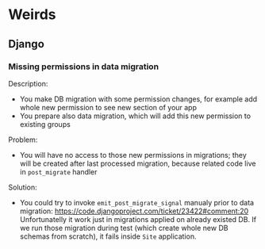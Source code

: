 # Weirds

## Django 

### Missing permissions in data migration

Description:

* You make DB migration with some permission changes, for example add whole new permission to see
  new section of your app
* You prepare also data migration, which will add this new permission to existing groups

Problem:

* You will have no access to those new permissions in migrations; they will be created after
  last processed migration, because related code live in `post_migrate` handler

Solution:

* You could try to invoke `emit_post_migrate_signal` manualy prior to data migration:
  https://code.djangoproject.com/ticket/23422#comment:20
  Unfortunatelly it work just in migrations applied on already existed DB. If we run those
  migration during test (which create whole new DB schemas from scratch), it fails inside
  `Site` application.
